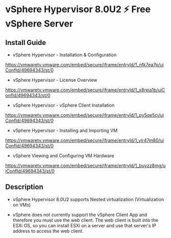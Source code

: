 # vSphere Hypervisor 8.0U2 ⚡️ Free vSphere Server

## Install Guide

- vSphere Hypervisor - Installation & Configuration

https://vmwaretv.vmware.com/embed/secure/iframe/entryId/1_nfk7ea7p/uiConfId/49694343/st/0

- vSphere Hypervisor - License Overview

https://vmwaretv.vmware.com/embed/secure/iframe/entryId/1_x8reia1b/uiConfId/49694343/st/0

- vSphere Hypervisor - vSphere Client Installation

https://vmwaretv.vmware.com/embed/secure/iframe/entryId/1_py5qe5cj/uiConfId/49694343/st/0

- vSphere Hypervisor - Installing and Importing VM

https://vmwaretv.vmware.com/embed/secure/iframe/entryId/1_yir47m80/uiConfId/49694343/st/0

- vSphere Viewing and Configuring VM Hardware

https://vmwaretv.vmware.com/embed/secure/iframe/entryId/1_buyzz8mg/uiConfId/49694343/st/0

## Description

- vSphere Hypervisor 8.0U2 supports Nested virtualization (Virtualization on VMs)

- vSphere does not currently support the vSphere Client App and therefore you must use the web client. The web client is built into the ESXi OS, so you can install ESXi on a server and use that server's IP address to access the web client.
